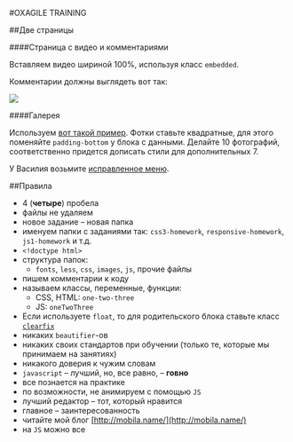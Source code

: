 #OXAGILE TRAINING

##Две страницы

####Страница с видео и комментариями

Вставляем видео шириной 100%, используя класс `embedded`.

Комментарии должны выглядеть вот так:

![](https://raw.githubusercontent.com/OXTraining/MikhailLarchanka/master/homework/css-practice/com.jpg)

####Галерея

Используем [вот такой пример](http://blog.mobila.name/post/53df6f9da9ec5/). Фотки ставьте квадратные, для этого поменяйте `padding-bottom` у блока с данными. Делайте 10 фотографий, соответственно придется дописать стили для дополнительных 7.

У Василия возьмите [исправленное меню](https://github.com/OXTraining/VasiliRaby/tree/master/css-practice-homework).

##Правила

* 4 (**четыре**) пробела
* файлы не удаляем
* новое задание – новая папка
* именуем папки с заданиями так: `css3-homework`, `responsive-homework`, `js1-homework` и т.д.
* `<!doctype html>`
* структура папок:
  * `fonts`, `less`, `css`, `images`, `js`, прочие файлы
* пишем комментарии к коду
* называем классы, переменные, функции:
  * CSS, HTML: `one-two-three`
  * JS: `oneTwoThree`
* Если используете `float`, то для родительского блока ставьте класс [`clearfix`](/OXTraining/MikhailLarchanka/wiki/Класс-clearfix)
* никаких `beautifier`-ов
* никаких своих стандартов при обучении (только те, которые мы принимаем на занятиях)
* никакого доверия к чужим словам
* `javascript` – лучший, но, все равно, – **говно**
* все познается на практике
* по возможности, не анимируем с помощью `JS`
* лучший редактор – тот, который нравится
* главное – заинтересованность
* читайте мой блог [http://mobila.name/](http://mobila.name/)
* на `JS` можно все